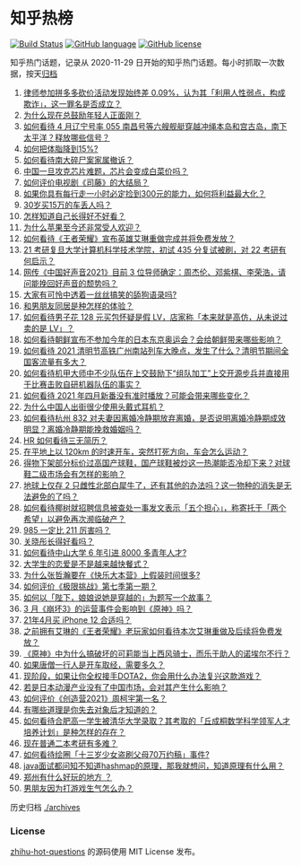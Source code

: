 # 知乎热榜
[![Build Status](https://github.com/ToWeLong/zhihu-hot-questions/workflows/CI/badge.svg)](https://github.com/ToWeLong/zhihu-hot-questions/actions)
[![GitHub language](https://img.shields.io/badge/language-golang-orange.svg)](https://golang.org/)
[![GitHub license](https://img.shields.io/github/license/ToWeLong/zhihu-hot-questions)](https://github.com/ToWeLong/zhihu-hot-questions/blob/main/LICENSE)

知乎热门话题，记录从 2020-11-29 日开始的知乎热门话题。每小时抓取一次数据，按天[归档](./archives)

<!-- BEGIN -->

1. [律师参加拼多多砍价活动发现始终差 0.09%，认为其「利用人性弱点，构成欺诈」，这一罪名是否成立？](https://www.zhihu.com/question/452656102)
1. [为什么现在总鼓励年轻人正面刚？](https://www.zhihu.com/question/440608876)
1. [如何看待 4 月辽宁号率 055 南昌号等六艘舰艇穿越冲绳本岛和宫古岛，南下太平洋？释放哪些信号？](https://www.zhihu.com/question/453029728)
1. [如何把体脂降到15%?](https://www.zhihu.com/question/361928955)
1. [如何看待南大碎尸案家属撤诉？](https://www.zhihu.com/question/453147246)
1. [中国一旦攻克芯片难题，芯片会变成白菜价吗？](https://www.zhihu.com/question/450856912)
1. [如何评价电视剧《司藤》的大结局？](https://www.zhihu.com/question/451827745)
1. [如果你具有每行走一小时必定捡到300元的能力，如何将利益最大化？](https://www.zhihu.com/question/439876862)
1. [30岁买15万的车丢人吗？](https://www.zhihu.com/question/448373896)
1. [怎样知道自己长得好不好看？](https://www.zhihu.com/question/27471809)
1. [为什么苹果至今还非常受人欢迎？](https://www.zhihu.com/question/408161363)
1. [如何看待《王者荣耀》宣布英雄艾琳重做完成并将免费发放？](https://www.zhihu.com/question/452521306)
1. [21 考研复旦大学计算机科学技术学院，初试 435 分复试被刷，对 22 考研有何启示？](https://www.zhihu.com/question/452877846)
1. [网传《中国好声音2021》目前 3 位导师确定：周杰伦、邓紫棋、李荣浩，请问能挽回好声音的颓势吗？](https://www.zhihu.com/question/448859474)
1. [大家有可怜中透着一丝丝搞笑的舔狗语录吗?](https://www.zhihu.com/question/410762692)
1. [和男朋友同居是种怎样的体验？](https://www.zhihu.com/question/65343555)
1. [如何看待男子花 128 元买包怀疑是假 LV，店家称「本来就是高仿，从未说过卖的是 LV」？](https://www.zhihu.com/question/453159641)
1. [如何看待朝鲜宣布不参加今年的日本东京奥运会？会给朝鲜带来哪些影响？](https://www.zhihu.com/question/453128699)
1. [如何看待 2021 清明节高铁广州南站列车大晚点，发生了什么？清明节期间全国客流量有多大？](https://www.zhihu.com/question/453090924)
1. [如何看待机甲大师中不少队伍在上交鼓励下“组队加工”上交开源步兵并直接用于比赛击败自研机器队伍的事实？](https://www.zhihu.com/question/453004784)
1. [如何看待 2021 年四月新番没有准时播放？可能会带来哪些变化？](https://www.zhihu.com/question/452656294)
1. [为什么中国人出街很少使用头戴式耳机？](https://www.zhihu.com/question/50900152)
1. [如何看待杭州 832 对夫妻因离婚冷静期放弃离婚，是否说明离婚冷静期成效明显？离婚冷静期能挽救婚姻吗？](https://www.zhihu.com/question/453152314)
1. [HR 如何看待三无简历？](https://www.zhihu.com/question/36383870)
1. [在平地上以 120km 的时速开车，突然打死方向，车会怎么运动？](https://www.zhihu.com/question/446323214)
1. [得物下架部分标价过高国产球鞋，国产球鞋被炒这一热潮能否冷却下来？对球鞋二级市场会有怎样的影响？](https://www.zhihu.com/question/453145325)
1. [地球上仅存 2 只雌性北部白犀牛了，还有其他的办法吗？这一物种的消失是无法避免的了吗？](https://www.zhihu.com/question/452987608)
1. [如何看待椰树就招聘信息被查处一事发文表示「五个担心」，称寄托于「两个希望」以避免再次濒临破产？](https://www.zhihu.com/question/452621821)
1. [985 一定比 211 厉害吗？](https://www.zhihu.com/question/27644678)
1. [关晓彤长得好看吗？](https://www.zhihu.com/question/447247902)
1. [如何看待中山大学 6 年引进 8000 多青年人才?](https://www.zhihu.com/question/452365547)
1. [大学生的恋爱是不是越来越快餐式？](https://www.zhihu.com/question/447088569)
1. [为什么张哲瀚要在《快乐大本营》上假装时间很多?](https://www.zhihu.com/question/452763005)
1. [如何评价《极限挑战》第七季第一期？](https://www.zhihu.com/question/452911663)
1. [如何以「陛下，娘娘说她是穿越的」为题写一个故事？](https://www.zhihu.com/question/452855517)
1. [3 月《崩坏3》的运营事件会影响到《原神》吗？](https://www.zhihu.com/question/452913902)
1. [21年4月买 iPhone 12 合适吗？](https://www.zhihu.com/question/452330178)
1. [之前拥有艾琳的《王者荣耀》老玩家如何看待本次艾琳重做及后续将免费发放？](https://www.zhihu.com/question/453062248)
1. [《原神》中为什么搞破坏的可莉能当上西风骑士，而乐于助人的诺埃尔不行？](https://www.zhihu.com/question/451288588)
1. [如果唐僧一行人是开车取经，需要多久？](https://www.zhihu.com/question/337486918)
1. [现阶段，如果让你全权接手DOTA2，你会用什么办法复兴这款游戏？](https://www.zhihu.com/question/452214204)
1. [若是日本动漫产业没有了中国市场，会对其产生什么影响？](https://www.zhihu.com/question/266906028)
1. [如何评价《创造营2021》周柯宇第一名？](https://www.zhihu.com/question/452735588)
1. [有哪些道理是你失去对象后才知道的？](https://www.zhihu.com/question/265913192)
1. [如何看待合肥高一学生被清华大学录取？其考取的「丘成桐数学科学领军人才培养计划」是种怎样的存在？](https://www.zhihu.com/question/452561328)
1. [现在普通二本考研有多难？](https://www.zhihu.com/question/358015382)
1. [如何看待绘圈「十三岁少女盗刷父母70万约稿」事件?](https://www.zhihu.com/question/453088571)
1. [java面试都问知不知道hashmap的原理，那我就想问，知道原理有什么用？](https://www.zhihu.com/question/67876615)
1. [郑州有什么好玩的地方 ？](https://www.zhihu.com/question/303376423)
1. [男朋友因为打游戏生气怎么办？](https://www.zhihu.com/question/451550894)

<!-- END -->

历史归档 [./archives](./archives)


### License
[zhihu-hot-questions](https://github.com/towelong/zhihu-hot-questions) 的源码使用 MIT License 发布。